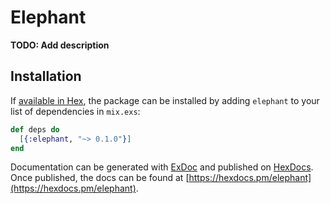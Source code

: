 # Elephant

**TODO: Add description**

## Installation

If [available in Hex](https://hex.pm/docs/publish), the package can be installed
by adding `elephant` to your list of dependencies in `mix.exs`:

```elixir
def deps do
  [{:elephant, "~> 0.1.0"}]
end
```

Documentation can be generated with [ExDoc](https://github.com/elixir-lang/ex_doc)
and published on [HexDocs](https://hexdocs.pm). Once published, the docs can
be found at [https://hexdocs.pm/elephant](https://hexdocs.pm/elephant).

